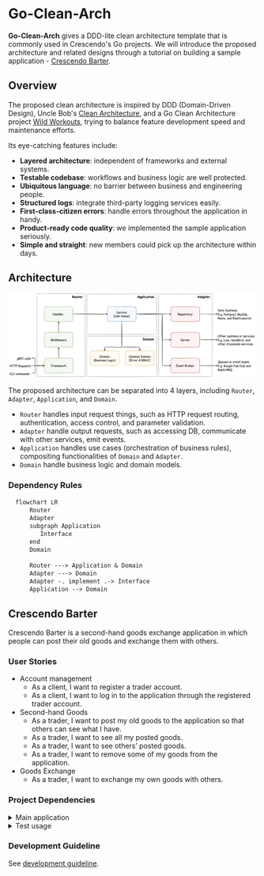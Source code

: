 # Go-Clean-Arch

**Go-Clean-Arch** gives a DDD-lite clean architecture template that is commonly used in Crescendo's Go projects. We will introduce the proposed architecture and related designs through a tutorial on building a sample application - [Crescendo Barter](#crescendo-barter).

## Overview

The proposed clean architecture is inspired by DDD (Domain-Driven Design), Uncle Bob's [Clean Architecture](https://blog.cleancoder.com/uncle-bob/2012/08/13/the-clean-architecture.html), and a Go Clean Architecture project [Wild Workouts](https://github.com/ThreeDotsLabs/wild-workouts-go-ddd-example), trying to balance feature development speed and maintenance efforts.

Its eye-catching features include:
- **Layered architecture**: independent of frameworks and external systems.
- **Testable codebase**: workflows and business logic are well protected.
- **Ubiquitous language**: no barrier between business and engineering people.
- **Structured logs**: integrate third-party logging services easily.
- **First-class-citizen errors**: handle errors throughout the application in handy.
- **Product-ready code quality**: we implemented the sample application seriously.
- **Simple and straight**: new members could pick up the architecture within days.

## Architecture

![](./docs/clean-architecture-overview.png "architecture overview")

The proposed architecture can be separated into 4 layers, including `Router`, `Adapter`, `Application`, and `Domain`.
* `Router` handles input request things, such as HTTP request routing, authentication, access control, and parameter validation.
* `Adapter` handle output requests, such as accessing DB, communicate with other services, emit events.
* `Application` handles use cases (orchestration of business rules), compositing functionalities of `Domain` and `Adapter`.
* `Domain` handle business logic and domain models.

### Dependency Rules
```mermaid
  flowchart LR
      Router
      Adapter
      subgraph Application
         Interface
      end
      Domain
      
      Router ---> Application & Domain
      Adapter ---> Domain
      Adapter -. implement .-> Interface
      Application --> Domain
```

## Crescendo Barter

Crescendo Barter is a second-hand goods exchange application in which people can post their old goods and exchange them with others.

### User Stories

- Account management
    - As a client, I want to register a trader account.
    - As a client, I want to log in to the application through the registered trader account.
- Second-hand Goods
    - As a trader, I want to post my old goods to the application so that others can see what I have.
    - As a trader, I want to see all my posted goods.
    - As a trader, I want to see others’ posted goods.
    - As a trader, I want to remove some of my goods from the application.
- Goods Exchange
    - As a trader, I want to exchange my own goods with others.
    
### Project Dependencies

<details><summary>Main application</summary>
  
- [Golang](https://go.dev): ^1.17
- [gin](https://github.com/gin-gonic/gin): ~1.7.7
- [zerolog](https://github.com/rs/zerolog): ~1.26.1
- [sqlx](https://github.com/jmoiron/sqlx): ~1.3.4
- [PostgreSQL](https://www.postgresql.org/docs/13/index.html): ^13
  
</details>

<details><summary>Test usage</summary>
  
- [testify](https://github.com/stretchr/testify): ^1.8.0
- [mockgen](https://github.com/golang/mock): ~1.6.0
- [testfixtures](https://github.com/go-testfixtures/testfixtures): ^3.8.0
- [migrate](https://github.com/golang-migrate/migrate): ^4.15.0
- [dockertest](https://github.com/ory/dockertest): ^3.9.0

</details>

### Development Guideline

See [development guideline](./docs/development-guideline.md).
